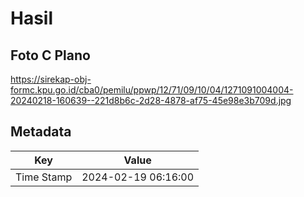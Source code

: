 # Hasil

## Foto C Plano

https://sirekap-obj-formc.kpu.go.id/cba0/pemilu/ppwp/12/71/09/10/04/1271091004004-20240218-160639--221d8b6c-2d28-4878-af75-45e98e3b709d.jpg


## Metadata

| Key        | Value               |
| ---------- | ------------------- |
| Time Stamp | 2024-02-19 06:16:00 |



